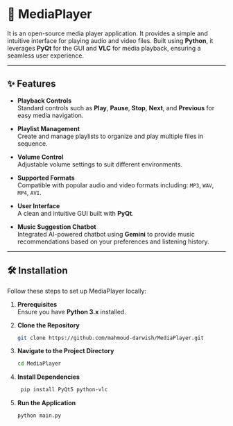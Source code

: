 # 🎵 MediaPlayer

It is an open-source media player application. It provides a simple and intuitive interface for playing audio and video files. Built using **Python**, it leverages **PyQt** for the GUI and **VLC** for media playback, ensuring a seamless user experience.

---

## ✨ Features

- **Playback Controls**  
  Standard controls such as **Play**, **Pause**, **Stop**, **Next**, and **Previous** for easy media navigation.

- **Playlist Management**  
  Create and manage playlists to organize and play multiple files in sequence.

- **Volume Control**  
  Adjustable volume settings to suit different environments.

- **Supported Formats**  
  Compatible with popular audio and video formats including: `MP3`, `WAV`, `MP4`, `AVI`.

- **User Interface**  
  A clean and intuitive GUI built with **PyQt**.

- **Music Suggestion Chatbot**  
  Integrated AI-powered chatbot using **Gemini** to provide music recommendations based on your preferences and listening history.

---

## 🛠️ Installation

Follow these steps to set up MediaPlayer locally:

1. **Prerequisites**  
   Ensure you have **Python 3.x** installed. 

2. **Clone the Repository**
   ```bash
   git clone https://github.com/mahmoud-darwish/MediaPlayer.git
3. **Navigate to the Project Directory**
   ```bash
   cd MediaPlayer
4. **Install Dependencies**
   ```bash
    pip install PyQt5 python-vlc
5. **Run the Application**
   ```bash
   python main.py
